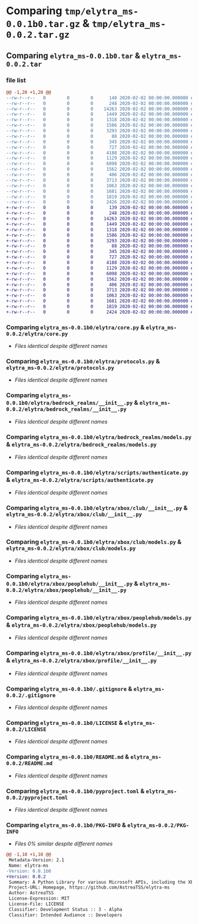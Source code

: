 # Comparing `tmp/elytra_ms-0.0.1b0.tar.gz` & `tmp/elytra_ms-0.0.2.tar.gz`

## Comparing `elytra_ms-0.0.1b0.tar` & `elytra_ms-0.0.2.tar`

### file list

```diff
@@ -1,20 +1,20 @@
--rw-r--r--   0        0        0      140 2020-02-02 00:00:00.000000 elytra_ms-0.0.1b0/elytra/__init__.py
--rw-r--r--   0        0        0      248 2020-02-02 00:00:00.000000 elytra_ms-0.0.1b0/elytra/const.py
--rw-r--r--   0        0        0    14263 2020-02-02 00:00:00.000000 elytra_ms-0.0.1b0/elytra/core.py
--rw-r--r--   0        0        0     1449 2020-02-02 00:00:00.000000 elytra_ms-0.0.1b0/elytra/protocols.py
--rw-r--r--   0        0        0     1318 2020-02-02 00:00:00.000000 elytra_ms-0.0.1b0/elytra/bedrock_realms/__init__.py
--rw-r--r--   0        0        0     1586 2020-02-02 00:00:00.000000 elytra_ms-0.0.1b0/elytra/bedrock_realms/models.py
--rw-r--r--   0        0        0     3293 2020-02-02 00:00:00.000000 elytra_ms-0.0.1b0/elytra/scripts/authenticate.py
--rw-r--r--   0        0        0       88 2020-02-02 00:00:00.000000 elytra_ms-0.0.1b0/elytra/xbox/__init__.py
--rw-r--r--   0        0        0      345 2020-02-02 00:00:00.000000 elytra_ms-0.0.1b0/elytra/xbox/core.py
--rw-r--r--   0        0        0      727 2020-02-02 00:00:00.000000 elytra_ms-0.0.1b0/elytra/xbox/club/__init__.py
--rw-r--r--   0        0        0     4188 2020-02-02 00:00:00.000000 elytra_ms-0.0.1b0/elytra/xbox/club/models.py
--rw-r--r--   0        0        0     1129 2020-02-02 00:00:00.000000 elytra_ms-0.0.1b0/elytra/xbox/peoplehub/__init__.py
--rw-r--r--   0        0        0     6098 2020-02-02 00:00:00.000000 elytra_ms-0.0.1b0/elytra/xbox/peoplehub/models.py
--rw-r--r--   0        0        0     1562 2020-02-02 00:00:00.000000 elytra_ms-0.0.1b0/elytra/xbox/profile/__init__.py
--rw-r--r--   0        0        0      406 2020-02-02 00:00:00.000000 elytra_ms-0.0.1b0/elytra/xbox/profile/models.py
--rw-r--r--   0        0        0     3713 2020-02-02 00:00:00.000000 elytra_ms-0.0.1b0/.gitignore
--rw-r--r--   0        0        0     1063 2020-02-02 00:00:00.000000 elytra_ms-0.0.1b0/LICENSE
--rw-r--r--   0        0        0     1681 2020-02-02 00:00:00.000000 elytra_ms-0.0.1b0/README.md
--rw-r--r--   0        0        0     1819 2020-02-02 00:00:00.000000 elytra_ms-0.0.1b0/pyproject.toml
--rw-r--r--   0        0        0     2426 2020-02-02 00:00:00.000000 elytra_ms-0.0.1b0/PKG-INFO
+-rw-r--r--   0        0        0      139 2020-02-02 00:00:00.000000 elytra_ms-0.0.2/elytra/__init__.py
+-rw-r--r--   0        0        0      248 2020-02-02 00:00:00.000000 elytra_ms-0.0.2/elytra/const.py
+-rw-r--r--   0        0        0    14263 2020-02-02 00:00:00.000000 elytra_ms-0.0.2/elytra/core.py
+-rw-r--r--   0        0        0     1449 2020-02-02 00:00:00.000000 elytra_ms-0.0.2/elytra/protocols.py
+-rw-r--r--   0        0        0     1318 2020-02-02 00:00:00.000000 elytra_ms-0.0.2/elytra/bedrock_realms/__init__.py
+-rw-r--r--   0        0        0     1586 2020-02-02 00:00:00.000000 elytra_ms-0.0.2/elytra/bedrock_realms/models.py
+-rw-r--r--   0        0        0     3293 2020-02-02 00:00:00.000000 elytra_ms-0.0.2/elytra/scripts/authenticate.py
+-rw-r--r--   0        0        0       88 2020-02-02 00:00:00.000000 elytra_ms-0.0.2/elytra/xbox/__init__.py
+-rw-r--r--   0        0        0      345 2020-02-02 00:00:00.000000 elytra_ms-0.0.2/elytra/xbox/core.py
+-rw-r--r--   0        0        0      727 2020-02-02 00:00:00.000000 elytra_ms-0.0.2/elytra/xbox/club/__init__.py
+-rw-r--r--   0        0        0     4188 2020-02-02 00:00:00.000000 elytra_ms-0.0.2/elytra/xbox/club/models.py
+-rw-r--r--   0        0        0     1129 2020-02-02 00:00:00.000000 elytra_ms-0.0.2/elytra/xbox/peoplehub/__init__.py
+-rw-r--r--   0        0        0     6098 2020-02-02 00:00:00.000000 elytra_ms-0.0.2/elytra/xbox/peoplehub/models.py
+-rw-r--r--   0        0        0     1562 2020-02-02 00:00:00.000000 elytra_ms-0.0.2/elytra/xbox/profile/__init__.py
+-rw-r--r--   0        0        0      406 2020-02-02 00:00:00.000000 elytra_ms-0.0.2/elytra/xbox/profile/models.py
+-rw-r--r--   0        0        0     3713 2020-02-02 00:00:00.000000 elytra_ms-0.0.2/.gitignore
+-rw-r--r--   0        0        0     1063 2020-02-02 00:00:00.000000 elytra_ms-0.0.2/LICENSE
+-rw-r--r--   0        0        0     1681 2020-02-02 00:00:00.000000 elytra_ms-0.0.2/README.md
+-rw-r--r--   0        0        0     1819 2020-02-02 00:00:00.000000 elytra_ms-0.0.2/pyproject.toml
+-rw-r--r--   0        0        0     2424 2020-02-02 00:00:00.000000 elytra_ms-0.0.2/PKG-INFO
```

### Comparing `elytra_ms-0.0.1b0/elytra/core.py` & `elytra_ms-0.0.2/elytra/core.py`

 * *Files identical despite different names*

### Comparing `elytra_ms-0.0.1b0/elytra/protocols.py` & `elytra_ms-0.0.2/elytra/protocols.py`

 * *Files identical despite different names*

### Comparing `elytra_ms-0.0.1b0/elytra/bedrock_realms/__init__.py` & `elytra_ms-0.0.2/elytra/bedrock_realms/__init__.py`

 * *Files identical despite different names*

### Comparing `elytra_ms-0.0.1b0/elytra/bedrock_realms/models.py` & `elytra_ms-0.0.2/elytra/bedrock_realms/models.py`

 * *Files identical despite different names*

### Comparing `elytra_ms-0.0.1b0/elytra/scripts/authenticate.py` & `elytra_ms-0.0.2/elytra/scripts/authenticate.py`

 * *Files identical despite different names*

### Comparing `elytra_ms-0.0.1b0/elytra/xbox/club/__init__.py` & `elytra_ms-0.0.2/elytra/xbox/club/__init__.py`

 * *Files identical despite different names*

### Comparing `elytra_ms-0.0.1b0/elytra/xbox/club/models.py` & `elytra_ms-0.0.2/elytra/xbox/club/models.py`

 * *Files identical despite different names*

### Comparing `elytra_ms-0.0.1b0/elytra/xbox/peoplehub/__init__.py` & `elytra_ms-0.0.2/elytra/xbox/peoplehub/__init__.py`

 * *Files identical despite different names*

### Comparing `elytra_ms-0.0.1b0/elytra/xbox/peoplehub/models.py` & `elytra_ms-0.0.2/elytra/xbox/peoplehub/models.py`

 * *Files identical despite different names*

### Comparing `elytra_ms-0.0.1b0/elytra/xbox/profile/__init__.py` & `elytra_ms-0.0.2/elytra/xbox/profile/__init__.py`

 * *Files identical despite different names*

### Comparing `elytra_ms-0.0.1b0/.gitignore` & `elytra_ms-0.0.2/.gitignore`

 * *Files identical despite different names*

### Comparing `elytra_ms-0.0.1b0/LICENSE` & `elytra_ms-0.0.2/LICENSE`

 * *Files identical despite different names*

### Comparing `elytra_ms-0.0.1b0/README.md` & `elytra_ms-0.0.2/README.md`

 * *Files identical despite different names*

### Comparing `elytra_ms-0.0.1b0/pyproject.toml` & `elytra_ms-0.0.2/pyproject.toml`

 * *Files identical despite different names*

### Comparing `elytra_ms-0.0.1b0/PKG-INFO` & `elytra_ms-0.0.2/PKG-INFO`

 * *Files 0% similar despite different names*

```diff
@@ -1,10 +1,10 @@
 Metadata-Version: 2.1
 Name: elytra-ms
-Version: 0.0.1b0
+Version: 0.0.2
 Summary: A Python Library for various Microsoft APIs, including the Xbox and Bedrock Realms APIs.
 Project-URL: Homepage, https://github.com/AstreaTSS/elytra-ms
 Author: AstreaTSS
 License-Expression: MIT
 License-File: LICENSE
 Classifier: Development Status :: 3 - Alpha
 Classifier: Intended Audience :: Developers
```

